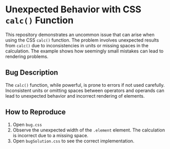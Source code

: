 # Unexpected Behavior with CSS `calc()` Function

This repository demonstrates an uncommon issue that can arise when using the CSS `calc()` function.  The problem involves unexpected results from `calc()` due to inconsistencies in units or missing spaces in the calculation.  The example shows how seemingly small mistakes can lead to rendering problems.

## Bug Description
The `calc()` function, while powerful, is prone to errors if not used carefully.  Inconsistent units or omitting spaces between operators and operands can lead to unexpected behavior and incorrect rendering of elements.

## How to Reproduce
1. Open `bug.css`
2. Observe the unexpected width of the `.element` element.  The calculation is incorrect due to a missing space.
3. Open `bugSolution.css` to see the correct implementation.